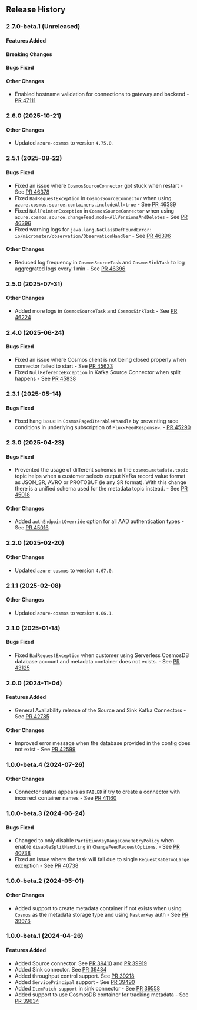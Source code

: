 ## Release History

### 2.7.0-beta.1 (Unreleased)

#### Features Added

#### Breaking Changes

#### Bugs Fixed

#### Other Changes
* Enabled hostname validation for connections to gateway and backend - [PR 47111](https://github.com/Azure/azure-sdk-for-java/pull/47111)

### 2.6.0 (2025-10-21)
#### Other Changes
* Updated `azure-cosmos` to version `4.75.0`.

### 2.5.1 (2025-08-22)

#### Bugs Fixed
* Fixed an issue where `CosmosSourceConnector` got stuck when restart - See [PR 46378](https://github.com/Azure/azure-sdk-for-java/pull/46378)
* Fixed `BadRequestException` in `CosmosSourceConnector` when using `azure.cosmos.source.containers.includeAll=true` - See [PR 46389](https://github.com/Azure/azure-sdk-for-java/pull/46389)
* Fixed `NullPointerException` in `CosmosSourceConnector` when using `azure.cosmos.source.changeFeed.mode=AllVersionsAndDeletes` - See [PR 46396](https://github.com/Azure/azure-sdk-for-java/pull/46396)
* Fixed warning logs for `java.lang.NoClassDefFoundError: io/micrometer/observation/ObservationHandler` - See [PR 46396](https://github.com/Azure/azure-sdk-for-java/pull/46396)

#### Other Changes
* Reduced log frequency in `CosmosSourceTask` and `CosmosSinkTask` to log aggregrated logs every 1 min - See [PR 46396](https://github.com/Azure/azure-sdk-for-java/pull/46396)

### 2.5.0 (2025-07-31)

#### Other Changes
* Added more logs in `CosmosSourceTask` and `CosmosSinkTask` - See [PR 46224](https://github.com/Azure/azure-sdk-for-java/pull/46224)

### 2.4.0 (2025-06-24)

#### Bugs Fixed
* Fixed an issue where Cosmos client is not being closed properly when connector failed to start - See [PR 45633](https://github.com/Azure/azure-sdk-for-java/pull/45633)
* Fixed `NullReferenceException` in Kafka Source Connector when split happens - See [PR 45838](https://github.com/Azure/azure-sdk-for-java/pull/45838)

### 2.3.1 (2025-05-14)

#### Bugs Fixed
* Fixed hang issue in `CosmosPagedIterable#handle` by preventing race conditions in underlying subscription of `Flux<FeedResponse>`. - [PR 45290](https://github.com/Azure/azure-sdk-for-java/pull/45290)

### 2.3.0 (2025-04-23)

#### Bugs Fixed
* Prevented the usage of different schemas in the `cosmos.metadata.topic` topic helps when a customer selects output Kafka record value format as JSON_SR, AVRO or PROTOBUF (ie any SR format). With this change there is a unified schema used for the metadata topic instead. - See [PR 45018](https://github.com/Azure/azure-sdk-for-java/pull/45018)

#### Other Changes
* Added `authEndpointOverride` option for all AAD authentication types - See [PR 45016](https://github.com/Azure/azure-sdk-for-java/pull/45016)

### 2.2.0 (2025-02-20)

#### Other Changes
* Updated `azure-cosmos` to version `4.67.0`.

### 2.1.1 (2025-02-08)

#### Other Changes
* Updated `azure-cosmos` to version `4.66.1`.

### 2.1.0 (2025-01-14)

#### Bugs Fixed
* Fixed `BadRequestException` when customer using Serverless CosmosDB database account and metadata container does not exists. - See [PR 43125](https://github.com/Azure/azure-sdk-for-java/pull/43125) 

### 2.0.0 (2024-11-04)

#### Features Added
* General Availability release of the Source and Sink Kafka Connectors - See [PR 42785](https://github.com/Azure/azure-sdk-for-java/pull/42785)

#### Other Changes
* Improved error message when the database provided in the config does not exist - See [PR 42599](https://github.com/Azure/azure-sdk-for-java/pull/42599)

### 1.0.0-beta.4 (2024-07-26)

#### Other Changes
* Connector status appears as `FAILED` if try to create a connector with incorrect container names - See [PR 41160](https://github.com/Azure/azure-sdk-for-java/pull/41160) 

### 1.0.0-beta.3 (2024-06-24)

#### Bugs Fixed
* Changed to only disable `PartitionKeyRangeGoneRetryPolicy` when enable `disableSplitHandling` in `ChangeFeedRequestOptions`. - See [PR 40738](https://github.com/Azure/azure-sdk-for-java/pull/40738)
* Fixed an issue where the task will fail due to single `RequestRateTooLarge` exception - See [PR 40738](https://github.com/Azure/azure-sdk-for-java/pull/40738)

### 1.0.0-beta.2 (2024-05-01)

#### Other Changes
* Added support to create metadata container if not exists when using `Cosmos` as the metadata storage type and using `MasterKey` auth - See [PR 39973](https://github.com/Azure/azure-sdk-for-java/pull/39973)

### 1.0.0-beta.1 (2024-04-26)

#### Features Added
* Added Source connector. See [PR 39410](https://github.com/Azure/azure-sdk-for-java/pull/39410) and [PR 39919](https://github.com/Azure/azure-sdk-for-java/pull/39919)
* Added Sink connector. See [PR 39434](https://github.com/Azure/azure-sdk-for-java/pull/39434)
* Added throughput control support. See [PR 39218](https://github.com/Azure/azure-sdk-for-java/pull/39218)
* Added `ServicePrincipal` support - See [PR 39490](https://github.com/Azure/azure-sdk-for-java/pull/39490)
* Added `ItemPatch support` in sink connector - See [PR 39558](https://github.com/Azure/azure-sdk-for-java/pull/39558)
* Added support to use CosmosDB container for tracking metadata - See [PR 39634](https://github.com/Azure/azure-sdk-for-java/pull/39634)

